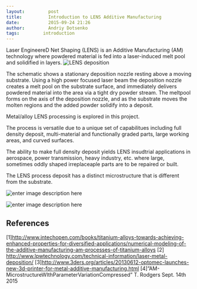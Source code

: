 ```yaml
---
layout:     	post
title:      	Introduction to LENS Additive Manufacturing
date:       	2015-09-24 21:26
author:     	Andriy Dotsenko
tags:         introduction
---
```

Laser EngineereD Net Shaping (LENS) is an Additive Manufacturing (AM) technology where powdered material is fed into a laser-induced melt pool and solidified in layers.
![LENS deposition](/MIC-LENS/img/5CLENS_intro_post.jpeg "LENS deposition schematic")

The schematic shows a stationary deposition nozzle resting above a moving substrate. Using a high power focused laser beam the deposition nozzle creates a melt pool on the substrate surface, and immediately delivers powdered material into the area via a tight dry powder stream. The meltpool forms on the axis of the deposition nozzle, and as the substrate moves the molten regions and the added powder solidify into a deposit.

Metal/alloy LENS processing is explored in this project.

The process is versatile due to a unique set of capabilitues including 
full density deposit, multi-material and functionally graded parts, large working areas, and curved surfaces.

The ability to make full density deposit yields LENS insudtrial applications in aerospace, power transmission, heavy industry, etc. where large, sometimes oddly shaped irreplaceaple parts are to be repaired or built. 

The LENS process deposit has a distinct microstructure that is different from the substrate.

![enter image description here](img%5CLENS_intro_post%5CEBSD_1.png)

![enter image description here](img%5CLENS_intro_post%5CEBSD_2.png)


## References ##
[1]http://www.intechopen.com/books/titanium-alloys-towards-achieving-enhanced-properties-for-diversified-applications/numerical-modeling-of-the-additive-manufacturing-am-processes-of-titanium-alloys
[2] http://www.lpwtechnology.com/technical-information/laser-metal-deposition/
[3]http://www.3ders.org/articles/20130612-optomec-launches-new-3d-printer-for-metal-additive-manufacturing.html
[4]”AM-MicrostructureWIthParameterVariationCompressed” T. Rodgers Sept. 14th 2015
